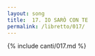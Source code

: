 ```yaml
---
layout: song
title:  17. IO SARÒ CON TE
permalink: /libretto/017/
---
```

{% include canti/017.md %}   